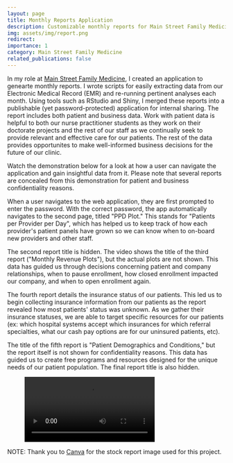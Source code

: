 ```yaml
---
layout: page
title: Monthly Reports Application
description: Customizable monthly reports for Main Street Family Medicine, PLLC.
img: assets/img/report.png
redirect:
importance: 1
category: Main Street Family Medicine
related_publications: false
---
```


In my role at [Main Street Family Medicine](https://www.mainstreetfamilymed.com/), I created an application to genearte monthly reports. I wrote scripts for easily extracting data from our Electronic Medical Record (EMR) and re-running pertinent analyses each month. Using tools such as RStudio and Shiny, I merged these reports into a publishable (yet password-protected) application for internal sharing. The report includes both patient and business data. Work with patient data is helpful to both our nurse practitioner students as they work on their doctorate projects and the rest of our staff as we continually seek to provide relevant and effective care for our patients. The rest of the data provides opportunites to make well-informed business decisions for the future of our clinic.

Watch the demonstration below for a look at how a user can navigate the application and gain insightful data from it. Please note that several reports are concealed from this demonstration for patient and business confidentiality reasons.

When a user navigates to the web application, they are first prompted to enter the password. With the correct password, the app automatically navigates to the second page, titled "PPD Plot." This stands for "Patients per Provider per Day", which has helped us to keep track of how each provider's patient panels have grown so we can know when to on-board new providers and other staff. 

The second report title is hidden. The video shows the title of the third report ("Monthly Revenue Plots"), but the actual plots are not shown. This data has guided us through decisions concerning patient and company relationships, when to pause enrollment, how closed enrollment impacted our company, and when to open enrollment again.

The fourth report details the insurance status of our patients. This led us to begin collecting insurance information from our patients as the report revealed how most patients' status was unknown. As we gather their insurance statuses, we are able to target specific resources for our patients (ex: which hospital systems accept which insurances for which referral specialties, what our cash pay options are for our uninsured patients, etc).

The title of the fifth report is "Patient Demographics and Conditions," but the report itself is not shown for confidentiality reasons. This data has guided us to create free programs and resources designed for the unique needs of our patient population. The final report title is also hidden.

<div class="row justify-content-sm-center">
    <figure>
        <video src="/assets/video/MSFM_Reports_App.mp4" class="img-fluid rounded z-depth-1" width="auto" height="auto" autoplay controls></video>
    </figure>    
</div>

NOTE: Thank you to [Canva](https://www.canva.com/) for the stock report image used for this project.


